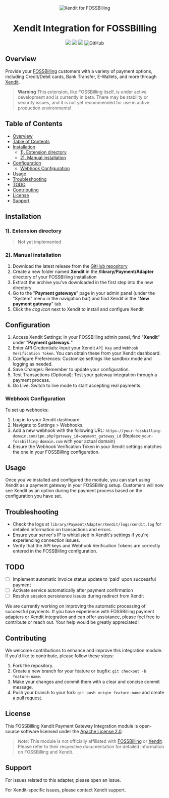 <div align="center">
  <img src="https://cdn.fazza.fr/REDACTED/img/xendit-foss-banner.jpg" alt="Xendit for FOSSBilling">
  <h1>Xendit Integration for FOSSBilling</h1>
  <img src="https://img.shields.io/github/v/release/FZFR/Xendit-FOSSBilling?include_prereleases&sort=semver&display_name=release&style=flat">
  <img src="https://img.shields.io/github/downloads/FZFR/Xendit-FOSSBilling/total?style=flat">
  <img src="https://img.shields.io/github/repo-size/FZFR/Xendit-FOSSBilling">
  <img alt="GitHub" src="https://img.shields.io/github/license/FZFR/Xendit-FOSSBilling?style=flat">  
</div>

## Overview
Provide your [FOSSBilling](https://fossbilling.org) customers with a variety of payment options, including Credit/Debit cards, Bank Transfer, E-Wallets, and more through [Xendit](https://www.xendit.co).

> **Warning**
> This extension, like FOSSBilling itself, is under active development and is currently in beta. There may be stability or security issues, and it is not yet recommended for use in active production environments!

## Table of Contents
- [Overview](#overview)
- [Table of Contents](#table-of-contents)
- [Installation](#installation)
  - [1). Extension directory](#1-extension-directory)
  - [2). Manual installation](#2-manual-installation)
- [Configuration](#configuration)
  - [Webhook Configuration](#webhook-configuration)
- [Usage](#usage)
- [Troubleshooting](#troubleshooting)
- [TODO](#todo)
- [Contributing](#contributing)
- [License](#license)
- [Support](#support)

## Installation

### 1). Extension directory
> Not yet implemented  
>
> 
### 2). Manual installation
1. Download the latest release from the [GitHub repository](https://github.com/FZFR/Xendit-FOSSBilling/releases)
2. Create a new folder named **Xendit** in the **/library/Payment/Adapter** directory of your FOSSBilling installation
3. Extract the archive you've downloaded in the first step into the new directory
4. Go to the "**Payment gateways**" page in your admin panel (under the "System" menu in the navigation bar) and find Xendit in the "**New payment gateway**" tab
5. Click the *cog icon* next to Xendit to install and configure Xendit

## Configuration
1. Access Xendit Settings: In your FOSSBilling admin panel, find "**Xendit**" under "**Payment gateways.**"
2. Enter API Credentials: Input your Xendit `API Key` and `Webhook Verification Token`. You can obtain these from your Xendit dashboard.
3. Configure Preferences: Customize settings like sandbox mode and logging as needed.
4. Save Changes: Remember to update your configuration.
5. Test Transactions (Optional): Test your gateway integration through a payment process.
6. Go Live: Switch to live mode to start accepting real payments.

### Webhook Configuration

To set up webhooks:

1. Log in to your Xendit dashboard.
2. Navigate to Settings > Webhooks.
3. Add a new webhook with the following URL:
   `https://your-fossbilling-domain.com/ipn.php?gateway_id=payment_gateway_id`
   (Replace `your-fossbilling-domain.com` with your actual domain)
4. Ensure the Webhook Verification Token in your Xendit settings matches the one in your FOSSBilling configuration.

## Usage
Once you've installed and configured the module, you can start using Xendit as a payment gateway in your FOSSBilling setup. Customers will now see Xendit as an option during the payment process based on the configuration you have set.  

## Troubleshooting

- Check the logs at `library/Payment/Adapter/Xendit/logs/xendit.log` for detailed information on transactions and errors.
- Ensure your server's IP is whitelisted in Xendit's settings if you're experiencing connection issues.
- Verify that the API keys and Webhook Verification Tokens are correctly entered in the FOSSBilling configuration.

## TODO

- [ ] Implement automatic invoice status update to 'paid' upon successful payment
- [ ] Activate service automatically after payment confirmation
- [ ] Resolve session persistence issues during redirect from Xendit

We are currently working on improving the automatic processing of successful payments. If you have experience with FOSSBilling payment adapters or Xendit integration and can offer assistance, please feel free to contribute or reach out. Your help would be greatly appreciated!

## Contributing
We welcome contributions to enhance and improve this integration module. If you'd like to contribute, please follow these steps:

1. Fork the repository.
2. Create a new branch for your feature or bugfix: `git checkout -b feature-name`.
3. Make your changes and commit them with a clear and concise commit message.
4. Push your branch to your fork: `git push origin feature-name` and create a [pull request](https://github.com/FZFR/Xendit-FOSSBilling/pulls).

## License
This FOSSBilling Xendit Payment Gateway Integration module is open-source software licensed under the [Apache License 2.0](LICENSE).

> *Note*: This module is not officially affiliated with [FOSSBilling](https://fossbilling.org) or [Xendit](https://www.xendit.co). Please refer to their respective documentation for detailed information on FOSSBilling and Xendit.


## Support

For issues related to this adapter, please open an issue.

For Xendit-specific issues, please contact Xendit support.
